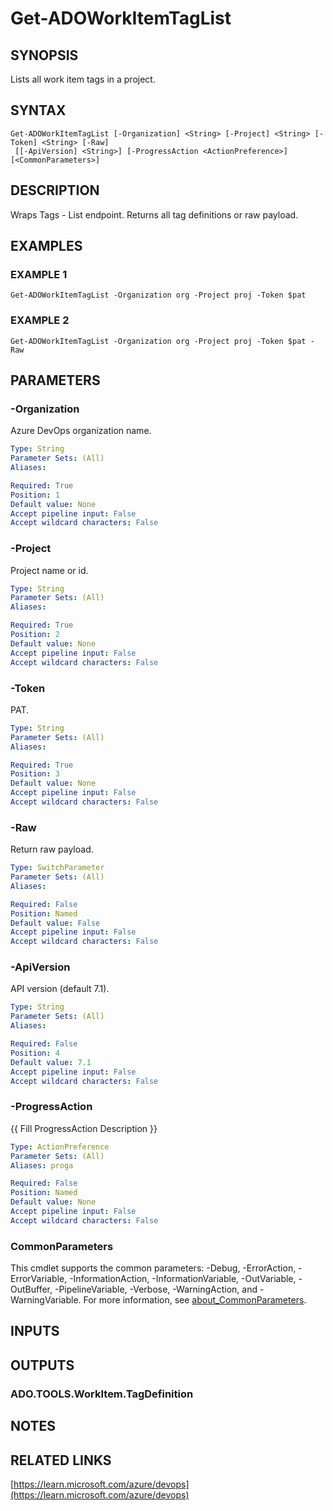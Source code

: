 ﻿---
external help file: ado.core-help.xml
Module Name: ado.core
online version: https://learn.microsoft.com/azure/devops
schema: 2.0.0
---

# Get-ADOWorkItemTagList

## SYNOPSIS
Lists all work item tags in a project.

## SYNTAX

```
Get-ADOWorkItemTagList [-Organization] <String> [-Project] <String> [-Token] <String> [-Raw]
 [[-ApiVersion] <String>] [-ProgressAction <ActionPreference>] [<CommonParameters>]
```

## DESCRIPTION
Wraps Tags - List endpoint.
Returns all tag definitions or raw payload.

## EXAMPLES

### EXAMPLE 1
```
Get-ADOWorkItemTagList -Organization org -Project proj -Token $pat
```

### EXAMPLE 2
```
Get-ADOWorkItemTagList -Organization org -Project proj -Token $pat -Raw
```

## PARAMETERS

### -Organization
Azure DevOps organization name.

```yaml
Type: String
Parameter Sets: (All)
Aliases:

Required: True
Position: 1
Default value: None
Accept pipeline input: False
Accept wildcard characters: False
```

### -Project
Project name or id.

```yaml
Type: String
Parameter Sets: (All)
Aliases:

Required: True
Position: 2
Default value: None
Accept pipeline input: False
Accept wildcard characters: False
```

### -Token
PAT.

```yaml
Type: String
Parameter Sets: (All)
Aliases:

Required: True
Position: 3
Default value: None
Accept pipeline input: False
Accept wildcard characters: False
```

### -Raw
Return raw payload.

```yaml
Type: SwitchParameter
Parameter Sets: (All)
Aliases:

Required: False
Position: Named
Default value: False
Accept pipeline input: False
Accept wildcard characters: False
```

### -ApiVersion
API version (default 7.1).

```yaml
Type: String
Parameter Sets: (All)
Aliases:

Required: False
Position: 4
Default value: 7.1
Accept pipeline input: False
Accept wildcard characters: False
```

### -ProgressAction
{{ Fill ProgressAction Description }}

```yaml
Type: ActionPreference
Parameter Sets: (All)
Aliases: proga

Required: False
Position: Named
Default value: None
Accept pipeline input: False
Accept wildcard characters: False
```

### CommonParameters
This cmdlet supports the common parameters: -Debug, -ErrorAction, -ErrorVariable, -InformationAction, -InformationVariable, -OutVariable, -OutBuffer, -PipelineVariable, -Verbose, -WarningAction, and -WarningVariable. For more information, see [about_CommonParameters](http://go.microsoft.com/fwlink/?LinkID=113216).

## INPUTS

## OUTPUTS

### ADO.TOOLS.WorkItem.TagDefinition
## NOTES

## RELATED LINKS

[https://learn.microsoft.com/azure/devops](https://learn.microsoft.com/azure/devops)

